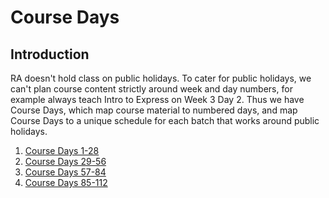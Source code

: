 # Course Days

## Introduction

RA doesn't hold class on public holidays. To cater for public holidays, we can't plan course content strictly around week and day numbers, for example always teach Intro to Express on Week 3 Day 2. Thus we have Course Days, which map course material to numbered days, and map Course Days to a unique schedule for each batch that works around public holidays.

1. [Course Days 1-28]()
2. [Course Days 29-56]()
3. [Course Days 57-84]()
4. [Course Days 85-112]()

